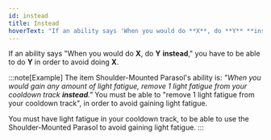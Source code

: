 ```yaml
---
id: instead
title: Instead
hoverText: "If an ability says 'When you would do **X**, do **Y** **instead**,' you have to be able to do **Y** in order to avoid doing **X**."
---
```


If an ability says "When you would do **X**, do **Y** **instead**," you have to be able to do **Y** in order to avoid doing **X**.

:::note[Example]
The item Shoulder-Mounted Parasol's ability is: _"When you would gain any amount of light fatigue, remove 1 light fatigue from your cooldown track **instead**."_ You must be able to "remove 1 light fatigue from your cooldown track", in order to avoid gaining light fatigue.

You must have light fatigue in your cooldown track, to be able to use the Shoulder-Mounted Parasol to avoid gaining light fatigue.
:::
